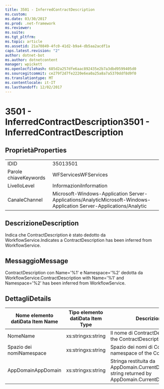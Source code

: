 ```yaml
---
title: 3501 - InferredContractDescription
ms.custom: 
ms.date: 03/30/2017
ms.prod: .net-framework
ms.reviewer: 
ms.suite: 
ms.tgt_pltfrm: 
ms.topic: article
ms.assetid: 21a70849-4fc0-41d2-b9a4-db5aa2acdf1a
caps.latest.revision: "2"
author: dotnet-bot
ms.author: dotnetcontent
manager: wpickett
ms.openlocfilehash: 685d2a257dfe6aac892435e2b7a3dbd9599405d0
ms.sourcegitcommit: ce279f2d7fe2220e6ea0a25a8a7a5370ddf8d9f0
ms.translationtype: MT
ms.contentlocale: it-IT
ms.lasthandoff: 12/02/2017
---
```

# <a name="3501---inferredcontractdescription"></a><span data-ttu-id="3d51f-102">3501 - InferredContractDescription</span><span class="sxs-lookup"><span data-stu-id="3d51f-102">3501 - InferredContractDescription</span></span>
## <a name="properties"></a><span data-ttu-id="3d51f-103">Proprietà</span><span class="sxs-lookup"><span data-stu-id="3d51f-103">Properties</span></span>  
  
|||  
|-|-|  
|<span data-ttu-id="3d51f-104">ID</span><span class="sxs-lookup"><span data-stu-id="3d51f-104">ID</span></span>|<span data-ttu-id="3d51f-105">3501</span><span class="sxs-lookup"><span data-stu-id="3d51f-105">3501</span></span>|  
|<span data-ttu-id="3d51f-106">Parole chiave</span><span class="sxs-lookup"><span data-stu-id="3d51f-106">Keywords</span></span>|<span data-ttu-id="3d51f-107">WFServices</span><span class="sxs-lookup"><span data-stu-id="3d51f-107">WFServices</span></span>|  
|<span data-ttu-id="3d51f-108">Livello</span><span class="sxs-lookup"><span data-stu-id="3d51f-108">Level</span></span>|<span data-ttu-id="3d51f-109">Informazioni</span><span class="sxs-lookup"><span data-stu-id="3d51f-109">Information</span></span>|  
|<span data-ttu-id="3d51f-110">Canale</span><span class="sxs-lookup"><span data-stu-id="3d51f-110">Channel</span></span>|<span data-ttu-id="3d51f-111">Microsoft-Windows-Application Server-Applications/Analytic</span><span class="sxs-lookup"><span data-stu-id="3d51f-111">Microsoft-Windows-Application Server-Applications/Analytic</span></span>|  
  
## <a name="description"></a><span data-ttu-id="3d51f-112">Descrizione</span><span class="sxs-lookup"><span data-stu-id="3d51f-112">Description</span></span>  
 <span data-ttu-id="3d51f-113">Indica che ContractDescription è stato dedotto da WorkflowService.</span><span class="sxs-lookup"><span data-stu-id="3d51f-113">Indicates a ContractDescription has been inferred from WorkflowService.</span></span>  
  
## <a name="message"></a><span data-ttu-id="3d51f-114">Messaggio</span><span class="sxs-lookup"><span data-stu-id="3d51f-114">Message</span></span>  
 <span data-ttu-id="3d51f-115">ContractDescription con Name='%1' e Namespace='%2' dedotta da WorkflowService.</span><span class="sxs-lookup"><span data-stu-id="3d51f-115">ContractDescription with Name='%1' and Namespace='%2' has been inferred from WorkflowService.</span></span>  
  
## <a name="details"></a><span data-ttu-id="3d51f-116">Dettagli</span><span class="sxs-lookup"><span data-stu-id="3d51f-116">Details</span></span>  
  
|<span data-ttu-id="3d51f-117">Nome elemento dati</span><span class="sxs-lookup"><span data-stu-id="3d51f-117">Data Item Name</span></span>|<span data-ttu-id="3d51f-118">Tipo elemento dati</span><span class="sxs-lookup"><span data-stu-id="3d51f-118">Data Item Type</span></span>|<span data-ttu-id="3d51f-119">Descrizione</span><span class="sxs-lookup"><span data-stu-id="3d51f-119">Description</span></span>|  
|--------------------|--------------------|-----------------|  
|<span data-ttu-id="3d51f-120">Nome</span><span class="sxs-lookup"><span data-stu-id="3d51f-120">Name</span></span>|<span data-ttu-id="3d51f-121">xs:string</span><span class="sxs-lookup"><span data-stu-id="3d51f-121">xs:string</span></span>|<span data-ttu-id="3d51f-122">Il nome di ContractDescription.</span><span class="sxs-lookup"><span data-stu-id="3d51f-122">The name of the ContractDescription.</span></span>|  
|<span data-ttu-id="3d51f-123">Spazio dei nomi</span><span class="sxs-lookup"><span data-stu-id="3d51f-123">Namespace</span></span>|<span data-ttu-id="3d51f-124">xs:string</span><span class="sxs-lookup"><span data-stu-id="3d51f-124">xs:string</span></span>|<span data-ttu-id="3d51f-125">Spazio dei nomi di ContractDescription.</span><span class="sxs-lookup"><span data-stu-id="3d51f-125">The namespace of the ContractDescription.</span></span>|  
|<span data-ttu-id="3d51f-126">AppDomain</span><span class="sxs-lookup"><span data-stu-id="3d51f-126">AppDomain</span></span>|<span data-ttu-id="3d51f-127">xs:string</span><span class="sxs-lookup"><span data-stu-id="3d51f-127">xs:string</span></span>|<span data-ttu-id="3d51f-128">Stringa restituita da AppDomain.CurrentDomain.FriendlyName.</span><span class="sxs-lookup"><span data-stu-id="3d51f-128">The string returned by AppDomain.CurrentDomain.FriendlyName.</span></span>|
